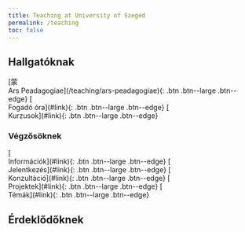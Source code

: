 ```yaml
---
title: Teaching at University of Szeged
permalink: /teaching
toc: false
---
```


## Hallgatóknak

<span class="center">
[蒙<br/>Ars Peadagogiae](/teaching/ars-peadagogiae){: .btn .btn--large .btn--edge}
[<i class="fa-regular fa-comments"></i><br/>Fogadó óra](#link){: .btn .btn--large .btn--edge}
[<i class="fa-solid fa-chalkboard-user"></i><br/>Kurzusok](#link){: .btn .btn--large .btn--edge}
</span>

### Végzősöknek

<span class="center">
[<i class="fa-solid fa-circle-info"></i><br/>Információk](#link){: .btn .btn--large .btn--edge}
[<i class="fa-regular fa-handshake"></i><br/>Jelentkezés](#link){: .btn .btn--large .btn--edge}
[<i class="fa-regular fa-comments"></i><br/>Konzultáció](#link){: .btn .btn--large .btn--edge}
[<i class="fa-solid fa-people-carry-box"></i><br/>Projektek](#link){: .btn .btn--large .btn--edge}
[<i class="fa-solid fa-list"></i><br/>Témák](#link){: .btn .btn--large .btn--edge}
</span>

## Érdeklődőknek